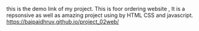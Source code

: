 this is the demo link of my project. This is foor ordering website , It is a repsonsive as well as amazing project using by HTML CSS  and javascript.
https://bajpaidhruv.github.io/project_02web/
